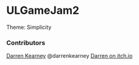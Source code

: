 # ULGameJam2

Theme: Simplicity

### Contributors

[Darren Kearney](https://darrenk.net/blog) @darrenkearney [Darren on itch.io](https://darrenkearney.itch.io/)
